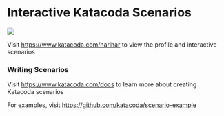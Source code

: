 # Interactive Katacoda Scenarios

[![](http://shields.katacoda.com/katacoda/harihar/count.svg)](https://www.katacoda.com/harihar "Get your profile on Katacoda.com")

Visit https://www.katacoda.com/harihar to view the profile and interactive scenarios

### Writing Scenarios
Visit https://www.katacoda.com/docs to learn more about creating Katacoda scenarios

For examples, visit https://github.com/katacoda/scenario-example

